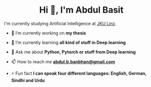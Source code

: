 <h1 align="center">Hi 👋, I'm Abdul Basit</h1>

I'm currently studying Artificial Intelligence at [JKU Linz](https://www.jku.at/en/degree-programs/types-of-degree-programs/masters-degree-programs/ma-artificial-intelligence/).

- 🔭 I’m currently working on **my thesis**

- 🌱 I’m currently learning **all kind of stuff in Deep learning**

- 💬 Ask me about **Python, Pytorch or stuff from Deep learning**

- 📫 How to reach me **abdul.b.banbhan@gmail.com**

- ⚡ Fun fact **I can speak four different languages: English, German, Sindhi and Urdu**

